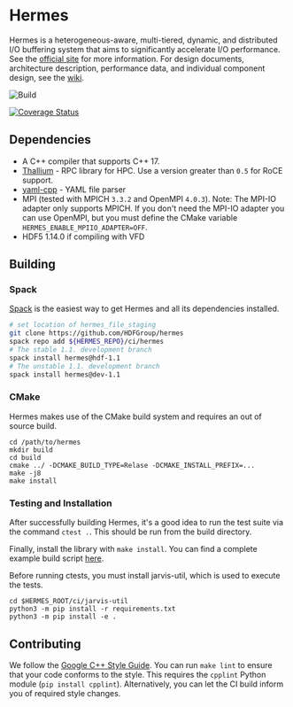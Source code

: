 # Hermes

Hermes is a heterogeneous-aware, multi-tiered, dynamic, and distributed I/O buffering system that aims to significantly accelerate I/O performance. See the [official site](http://www.cs.iit.edu/~scs/assets/projects/Hermes/Hermes.html) for more information. For design documents, architecture description, performance data, and individual component design, see the [wiki](https://github.com/HDFGroup/hermes/wiki).

![Build](https://github.com/HDFGroup/hermes/workflows/GitHub%20Actions/badge.svg)

[![Coverage Status](https://coveralls.io/repos/github/HDFGroup/hermes/badge.svg?branch=master)](https://coveralls.io/github/HDFGroup/hermes?branch=master)

## Dependencies

* A C++ compiler that supports C++ 17.
* [Thallium](https://mochi.readthedocs.io/en/latest/installing.html) - RPC library for HPC. Use a version greater than `0.5` for RoCE support.
* [yaml-cpp](https://github.com/jbeder/yaml-cpp) - YAML file parser
* MPI (tested with MPICH `3.3.2` and OpenMPI `4.0.3`). Note: The MPI-IO adapter
      only supports MPICH. If you don't need the MPI-IO adapter you can use OpenMPI,
      but you must define the CMake variable `HERMES_ENABLE_MPIIO_ADAPTER=OFF`.
* HDF5 1.14.0 if compiling with VFD

## Building

### Spack

[Spack](https://spack.io/) is the easiest way to get Hermes and all its dependencies installed.

```bash
# set location of hermes_file_staging
git clone https://github.com/HDFGroup/hermes
spack repo add ${HERMES_REPO}/ci/hermes
# The stable 1.1. development branch
spack install hermes@hdf-1.1
# The unstable 1.1. development branch
spack install hermes@dev-1.1
```

### CMake

Hermes makes use of the CMake build system and requires an out of source build.

```
cd /path/to/hermes
mkdir build
cd build
cmake ../ -DCMAKE_BUILD_TYPE=Relase -DCMAKE_INSTALL_PREFIX=...
make -j8
make install
```

### Testing and Installation

After successfully building Hermes, it's a good idea to run the test suite via the command `ctest .`. This should be run from the build directory.

Finally, install the library with `make install`. You can find a complete example build script [here](https://github.com/HDFGroup/hermes/blob/master/ci/install_hermes.sh).

Before running ctests, you must install jarvis-util, which is used to execute
the tests.
```
cd $HERMES_ROOT/ci/jarvis-util
python3 -m pip install -r requirements.txt
python3 -m pip install -e .
```

## Contributing

We follow the [Google C++ Style Guide](https://google.github.io/styleguide/cppguide.html). You can run `make lint` to ensure that your code conforms to the style. This requires the `cpplint` Python module (`pip install cpplint`). Alternatively, you can let the CI build inform you of required style changes.
